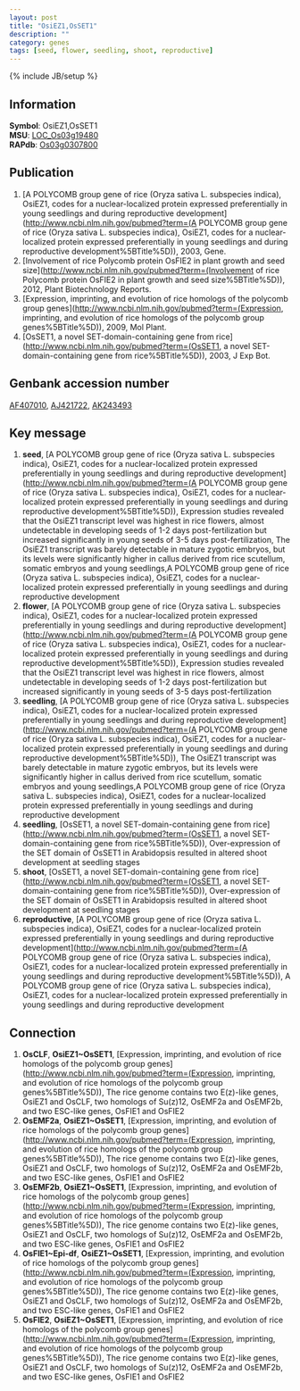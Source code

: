 ```yaml
---
layout: post
title: "OsiEZ1,OsSET1"
description: ""
category: genes
tags: [seed, flower, seedling, shoot, reproductive]
---
```

{% include JB/setup %}

## Information
__Symbol__: OsiEZ1,OsSET1  
__MSU__: [LOC_Os03g19480](http://rice.plantbiology.msu.edu/cgi-bin/ORF_infopage.cgi?orf=LOC_Os03g19480)  
__RAPdb__: [Os03g0307800](http://rapdb.dna.affrc.go.jp/viewer/gbrowse_details/irgsp1?name=Os03g0307800)  

## Publication
1. [A POLYCOMB group gene of rice (Oryza sativa L. subspecies indica), OsiEZ1, codes for a nuclear-localized protein expressed preferentially in young seedlings and during reproductive development](http://www.ncbi.nlm.nih.gov/pubmed?term=(A POLYCOMB group gene of rice (Oryza sativa L. subspecies indica), OsiEZ1, codes for a nuclear-localized protein expressed preferentially in young seedlings and during reproductive development%5BTitle%5D)), 2003, Gene.
2. [Involvement of rice Polycomb protein OsFIE2 in plant growth and seed size](http://www.ncbi.nlm.nih.gov/pubmed?term=(Involvement of rice Polycomb protein OsFIE2 in plant growth and seed size%5BTitle%5D)), 2012, Plant Biotechnology Reports.
3. [Expression, imprinting, and evolution of rice homologs of the polycomb group genes](http://www.ncbi.nlm.nih.gov/pubmed?term=(Expression, imprinting, and evolution of rice homologs of the polycomb group genes%5BTitle%5D)), 2009, Mol Plant.
4. [OsSET1, a novel SET-domain-containing gene from rice](http://www.ncbi.nlm.nih.gov/pubmed?term=(OsSET1, a novel SET-domain-containing gene from rice%5BTitle%5D)), 2003, J Exp Bot.

## Genbank accession number
[AF407010](http://www.ncbi.nlm.nih.gov/nuccore/AF407010), [AJ421722](http://www.ncbi.nlm.nih.gov/nuccore/AJ421722), [AK243493](http://www.ncbi.nlm.nih.gov/nuccore/AK243493)

## Key message
1. __seed__, [A POLYCOMB group gene of rice (Oryza sativa L. subspecies indica), OsiEZ1, codes for a nuclear-localized protein expressed preferentially in young seedlings and during reproductive development](http://www.ncbi.nlm.nih.gov/pubmed?term=(A POLYCOMB group gene of rice (Oryza sativa L. subspecies indica), OsiEZ1, codes for a nuclear-localized protein expressed preferentially in young seedlings and during reproductive development%5BTitle%5D)),  Expression studies revealed that the OsiEZ1 transcript level was highest in rice flowers, almost undetectable in developing seeds of 1-2 days post-fertilization but increased significantly in young seeds of 3-5 days post-fertilization, The OsiEZ1 transcript was barely detectable in mature zygotic embryos, but its levels were significantly higher in callus derived from rice scutellum, somatic embryos and young seedlings,A POLYCOMB group gene of rice (Oryza sativa L. subspecies indica), OsiEZ1, codes for a nuclear-localized protein expressed preferentially in young seedlings and during reproductive development
2. __flower__, [A POLYCOMB group gene of rice (Oryza sativa L. subspecies indica), OsiEZ1, codes for a nuclear-localized protein expressed preferentially in young seedlings and during reproductive development](http://www.ncbi.nlm.nih.gov/pubmed?term=(A POLYCOMB group gene of rice (Oryza sativa L. subspecies indica), OsiEZ1, codes for a nuclear-localized protein expressed preferentially in young seedlings and during reproductive development%5BTitle%5D)),  Expression studies revealed that the OsiEZ1 transcript level was highest in rice flowers, almost undetectable in developing seeds of 1-2 days post-fertilization but increased significantly in young seeds of 3-5 days post-fertilization
3. __seedling__, [A POLYCOMB group gene of rice (Oryza sativa L. subspecies indica), OsiEZ1, codes for a nuclear-localized protein expressed preferentially in young seedlings and during reproductive development](http://www.ncbi.nlm.nih.gov/pubmed?term=(A POLYCOMB group gene of rice (Oryza sativa L. subspecies indica), OsiEZ1, codes for a nuclear-localized protein expressed preferentially in young seedlings and during reproductive development%5BTitle%5D)),  The OsiEZ1 transcript was barely detectable in mature zygotic embryos, but its levels were significantly higher in callus derived from rice scutellum, somatic embryos and young seedlings,A POLYCOMB group gene of rice (Oryza sativa L. subspecies indica), OsiEZ1, codes for a nuclear-localized protein expressed preferentially in young seedlings and during reproductive development
4. __seedling__, [OsSET1, a novel SET-domain-containing gene from rice](http://www.ncbi.nlm.nih.gov/pubmed?term=(OsSET1, a novel SET-domain-containing gene from rice%5BTitle%5D)),  Over-expression of the SET domain of OsSET1 in Arabidopsis resulted in altered shoot development at seedling stages
5. __shoot__, [OsSET1, a novel SET-domain-containing gene from rice](http://www.ncbi.nlm.nih.gov/pubmed?term=(OsSET1, a novel SET-domain-containing gene from rice%5BTitle%5D)),  Over-expression of the SET domain of OsSET1 in Arabidopsis resulted in altered shoot development at seedling stages
6. __reproductive__, [A POLYCOMB group gene of rice (Oryza sativa L. subspecies indica), OsiEZ1, codes for a nuclear-localized protein expressed preferentially in young seedlings and during reproductive development](http://www.ncbi.nlm.nih.gov/pubmed?term=(A POLYCOMB group gene of rice (Oryza sativa L. subspecies indica), OsiEZ1, codes for a nuclear-localized protein expressed preferentially in young seedlings and during reproductive development%5BTitle%5D)), A POLYCOMB group gene of rice (Oryza sativa L. subspecies indica), OsiEZ1, codes for a nuclear-localized protein expressed preferentially in young seedlings and during reproductive development

## Connection
1. __OsCLF__, __OsiEZ1~OsSET1__, [Expression, imprinting, and evolution of rice homologs of the polycomb group genes](http://www.ncbi.nlm.nih.gov/pubmed?term=(Expression, imprinting, and evolution of rice homologs of the polycomb group genes%5BTitle%5D)),  The rice genome contains two E(z)-like genes, OsiEZ1 and OsCLF, two homologs of Su(z)12, OsEMF2a and OsEMF2b, and two ESC-like genes, OsFIE1 and OsFIE2
2. __OsEMF2a__, __OsiEZ1~OsSET1__, [Expression, imprinting, and evolution of rice homologs of the polycomb group genes](http://www.ncbi.nlm.nih.gov/pubmed?term=(Expression, imprinting, and evolution of rice homologs of the polycomb group genes%5BTitle%5D)),  The rice genome contains two E(z)-like genes, OsiEZ1 and OsCLF, two homologs of Su(z)12, OsEMF2a and OsEMF2b, and two ESC-like genes, OsFIE1 and OsFIE2
3. __OsEMF2b__, __OsiEZ1~OsSET1__, [Expression, imprinting, and evolution of rice homologs of the polycomb group genes](http://www.ncbi.nlm.nih.gov/pubmed?term=(Expression, imprinting, and evolution of rice homologs of the polycomb group genes%5BTitle%5D)),  The rice genome contains two E(z)-like genes, OsiEZ1 and OsCLF, two homologs of Su(z)12, OsEMF2a and OsEMF2b, and two ESC-like genes, OsFIE1 and OsFIE2
4. __OsFIE1~Epi-df__, __OsiEZ1~OsSET1__, [Expression, imprinting, and evolution of rice homologs of the polycomb group genes](http://www.ncbi.nlm.nih.gov/pubmed?term=(Expression, imprinting, and evolution of rice homologs of the polycomb group genes%5BTitle%5D)),  The rice genome contains two E(z)-like genes, OsiEZ1 and OsCLF, two homologs of Su(z)12, OsEMF2a and OsEMF2b, and two ESC-like genes, OsFIE1 and OsFIE2
5. __OsFIE2__, __OsiEZ1~OsSET1__, [Expression, imprinting, and evolution of rice homologs of the polycomb group genes](http://www.ncbi.nlm.nih.gov/pubmed?term=(Expression, imprinting, and evolution of rice homologs of the polycomb group genes%5BTitle%5D)),  The rice genome contains two E(z)-like genes, OsiEZ1 and OsCLF, two homologs of Su(z)12, OsEMF2a and OsEMF2b, and two ESC-like genes, OsFIE1 and OsFIE2


